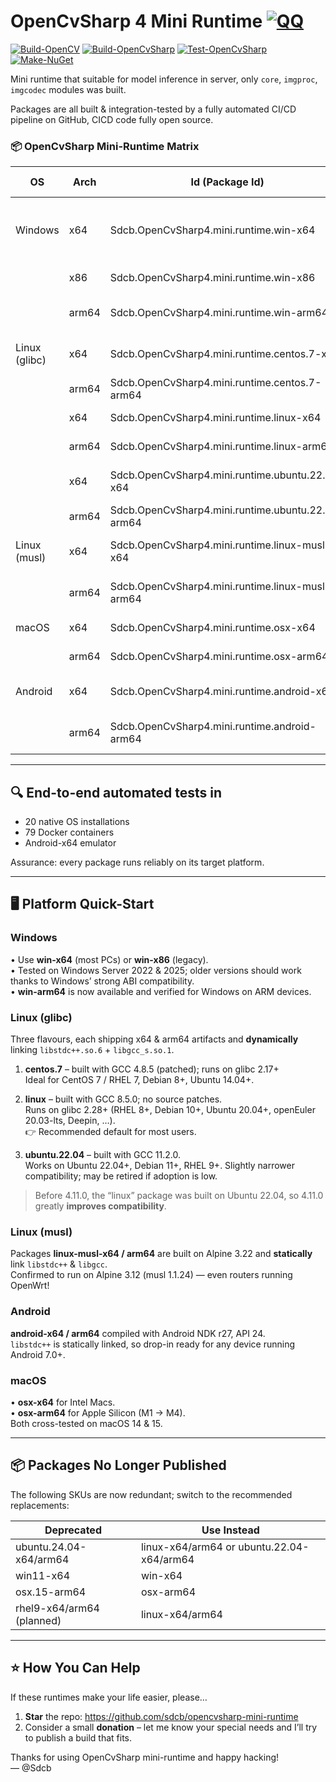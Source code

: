 # OpenCvSharp 4 Mini Runtime [![QQ](https://img.shields.io/badge/QQ_Group-579060605-52B6EF?style=social&logo=tencent-qq&logoColor=000&logoWidth=20)](https://jq.qq.com/?_wv=1027&k=K4fBqpyQ)
[![Build-OpenCV](https://github.com/sdcb/opencvsharp-mini-runtime/actions/workflows/opencv.yml/badge.svg)](https://github.com/sdcb/opencvsharp-mini-runtime/actions/workflows/opencv.yml) [![Build-OpenCvSharp](https://github.com/sdcb/opencvsharp-mini-runtime/actions/workflows/opencvsharp.yml/badge.svg)](https://github.com/sdcb/opencvsharp-mini-runtime/actions/workflows/opencvsharp.yml) [![Test-OpenCvSharp](https://github.com/sdcb/opencvsharp-mini-runtime/actions/workflows/test-opencvsharp.yml/badge.svg)](https://github.com/sdcb/opencvsharp-mini-runtime/actions/workflows/test-opencvsharp.yml) [![Make-NuGet](https://github.com/sdcb/opencvsharp-mini-runtime/actions/workflows/make-nuget.yml/badge.svg)](https://github.com/sdcb/opencvsharp-mini-runtime/actions/workflows/make-nuget.yml)

Mini runtime that suitable for model inference in server, only `core`, `imgproc`, `imgcodec` modules was built.

Packages are all built & integration-tested by a fully automated CI/CD pipeline on GitHub, CICD code fully open source.

### 📦  OpenCvSharp Mini-Runtime Matrix

| OS            | Arch  | Id (Package Id)                                   | NuGet                                                                                                                                                                              | Compiler        | Mini-ABI          | Notes                                         |
| ------------- | ----- | ------------------------------------------------- | ---------------------------------------------------------------------------------------------------------------------------------------------------------------------------------- | --------------- | ----------------- | --------------------------------------------- |
| Windows       | x64   | Sdcb.OpenCvSharp4.mini.runtime.win-x64            | [![NuGet](https://img.shields.io/nuget/v/Sdcb.OpenCvSharp4.mini.runtime.win-x64.svg)](https://www.nuget.org/packages/Sdcb.OpenCvSharp4.mini.runtime.win-x64)                       | MSVC            | win-x64           | Default for modern Windows desktops / servers |
|               | x86   | Sdcb.OpenCvSharp4.mini.runtime.win-x86            | [![NuGet](https://img.shields.io/nuget/v/Sdcb.OpenCvSharp4.mini.runtime.win-x86.svg)](https://www.nuget.org/packages/Sdcb.OpenCvSharp4.mini.runtime.win-x86)                       | MSVC            | win-x86           | Legacy 32-bit                                 |
|               | arm64 | Sdcb.OpenCvSharp4.mini.runtime.win-arm64          | [![NuGet](https://img.shields.io/nuget/v/Sdcb.OpenCvSharp4.mini.runtime.win-arm64.svg)](https://www.nuget.org/packages/Sdcb.OpenCvSharp4.mini.runtime.win-arm64)                   | MSVC            | win-arm64         | Windows on ARM, fully tested                  |
| Linux (glibc) | x64   | Sdcb.OpenCvSharp4.mini.runtime.centos.7-x64       | [![NuGet](https://img.shields.io/nuget/v/Sdcb.OpenCvSharp4.mini.runtime.centos.7-x64.svg)](https://www.nuget.org/packages/Sdcb.OpenCvSharp4.mini.runtime.centos.7-x64)             | GCC 4.8.5       | glibc 2.17+       | Patched build, ultra-wide compatibility       |
|               | arm64 | Sdcb.OpenCvSharp4.mini.runtime.centos.7-arm64     | [![NuGet](https://img.shields.io/nuget/v/Sdcb.OpenCvSharp4.mini.runtime.centos.7-arm64.svg)](https://www.nuget.org/packages/Sdcb.OpenCvSharp4.mini.runtime.centos.7-arm64)         | GCC 4.8.5       | glibc 2.17+       | ―                                             |
|               | x64   | Sdcb.OpenCvSharp4.mini.runtime.linux-x64          | [![NuGet](https://img.shields.io/nuget/v/Sdcb.OpenCvSharp4.mini.runtime.linux-x64.svg)](https://www.nuget.org/packages/Sdcb.OpenCvSharp4.mini.runtime.linux-x64)                   | GCC 8.5.0       | glibc 2.28+       | Recommended default                           |
|               | arm64 | Sdcb.OpenCvSharp4.mini.runtime.linux-arm64        | [![NuGet](https://img.shields.io/nuget/v/Sdcb.OpenCvSharp4.mini.runtime.linux-arm64.svg)](https://www.nuget.org/packages/Sdcb.OpenCvSharp4.mini.runtime.linux-arm64)               | GCC 8.5.0       | glibc 2.28+       | ―                                             |
|               | x64   | Sdcb.OpenCvSharp4.mini.runtime.ubuntu.22.04-x64   | [![NuGet](https://img.shields.io/nuget/v/Sdcb.OpenCvSharp4.mini.runtime.ubuntu.22.04-x64.svg)](https://www.nuget.org/packages/Sdcb.OpenCvSharp4.mini.runtime.ubuntu.22.04-x64)     | GCC 11.2.0      | glibc 2.35        | Ubuntu-focused, narrowest ABI                 |
|               | arm64 | Sdcb.OpenCvSharp4.mini.runtime.ubuntu.22.04-arm64 | [![NuGet](https://img.shields.io/nuget/v/Sdcb.OpenCvSharp4.mini.runtime.ubuntu.22.04-arm64.svg)](https://www.nuget.org/packages/Sdcb.OpenCvSharp4.mini.runtime.ubuntu.22.04-arm64) | GCC 11.2.0      | glibc 2.35        | ―                                             |
| Linux (musl)  | x64   | Sdcb.OpenCvSharp4.mini.runtime.linux-musl-x64     | [![NuGet](https://img.shields.io/nuget/v/Sdcb.OpenCvSharp4.mini.runtime.linux-musl-x64.svg)](https://www.nuget.org/packages/Sdcb.OpenCvSharp4.mini.runtime.linux-musl-x64)         | GCC 13.2.0      | musl 1.2 (static) | Zero external deps, Alpine 3.12+              |
|               | arm64 | Sdcb.OpenCvSharp4.mini.runtime.linux-musl-arm64   | [![NuGet](https://img.shields.io/nuget/v/Sdcb.OpenCvSharp4.mini.runtime.linux-musl-arm64.svg)](https://www.nuget.org/packages/Sdcb.OpenCvSharp4.mini.runtime.linux-musl-arm64)     | GCC 13.2.0      | musl 1.2 (static) | Runs even on OpenWrt routers                  |
| macOS         | x64   | Sdcb.OpenCvSharp4.mini.runtime.osx-x64            | [![NuGet](https://img.shields.io/nuget/v/Sdcb.OpenCvSharp4.mini.runtime.osx-x64.svg)](https://www.nuget.org/packages/Sdcb.OpenCvSharp4.mini.runtime.osx-x64)                       | Xcode 15        | macOS 10.15+      | Intel Macs                                    |
|               | arm64 | Sdcb.OpenCvSharp4.mini.runtime.osx-arm64          | [![NuGet](https://img.shields.io/nuget/v/Sdcb.OpenCvSharp4.mini.runtime.osx-arm64.svg)](https://www.nuget.org/packages/Sdcb.OpenCvSharp4.mini.runtime.osx-arm64)                   | Xcode 15        | macOS 11+         | Apple Silicon (M1-M4)                         |
| Android       | x64   | Sdcb.OpenCvSharp4.mini.runtime.android-x64        | [![NuGet](https://img.shields.io/nuget/v/Sdcb.OpenCvSharp4.mini.runtime.android-x64.svg)](https://www.nuget.org/packages/Sdcb.OpenCvSharp4.mini.runtime.android-x64)               | Clang (NDK r27) | API 24+, static   | Drop-in for Android 7.0+                      |
|               | arm64 | Sdcb.OpenCvSharp4.mini.runtime.android-arm64      | [![NuGet](https://img.shields.io/nuget/v/Sdcb.OpenCvSharp4.mini.runtime.android-arm64.svg)](https://www.nuget.org/packages/Sdcb.OpenCvSharp4.mini.runtime.android-arm64)           | Clang (NDK r27) | API 24+, static   | ―                                             |

---

## 🔍 End-to-end automated tests in
* 20 native OS installations
* 79 Docker containers
* Android-x64 emulator

Assurance: every package runs reliably on its target platform.

---

## 🖥️ Platform Quick-Start

### Windows
• Use **win-x64** (most PCs) or **win-x86** (legacy).  
• Tested on Windows Server 2022 & 2025; older versions should work thanks to Windows’ strong ABI compatibility.  
• **win-arm64** is now available and verified for Windows on ARM devices.

### Linux (glibc)
Three flavours, each shipping x64 & arm64 artifacts and **dynamically** linking `libstdc++.so.6` + `libgcc_s.so.1`.

1. **centos.7** – built with GCC 4.8.5 (patched); runs on glibc 2.17+  
   Ideal for CentOS 7 / RHEL 7, Debian 8+, Ubuntu 14.04+.

2. **linux** – built with GCC 8.5.0; no source patches.  
   Runs on glibc 2.28+ (RHEL 8+, Debian 10+, Ubuntu 20.04+, openEuler 20.03-lts, Deepin, …).  
   👉 Recommended default for most users.

3. **ubuntu.22.04** – built with GCC 11.2.0.  
   Works on Ubuntu 22.04+, Debian 11+, RHEL 9+. Slightly narrower compatibility; may be retired if adoption is low.

> Before 4.11.0, the “linux” package was built on Ubuntu 22.04, so 4.11.0 greatly **improves compatibility**.

### Linux (musl)
Packages **linux-musl-x64 / arm64** are built on Alpine 3.22 and **statically** link `libstdc++` & `libgcc`.  
Confirmed to run on Alpine 3.12 (musl 1.1.24) — even routers running OpenWrt!

### Android
**android-x64 / arm64** compiled with Android NDK r27, API 24.  
`libstdc++` is statically linked, so drop-in ready for any device running Android 7.0+.

### macOS
• **osx-x64** for Intel Macs.  
• **osx-arm64** for Apple Silicon (M1 → M4).  
Both cross-tested on macOS 14 & 15.

---

## 📦 Packages No Longer Published
The following SKUs are now redundant; switch to the recommended replacements:

| Deprecated                | Use Instead                               |
| ------------------------- | ----------------------------------------- |
| ubuntu.24.04-x64/arm64    | linux-x64/arm64 or ubuntu.22.04-x64/arm64 |
| win11-x64                 | win-x64                                   |
| osx.15-arm64              | osx-arm64                                 |
| rhel9-x64/arm64 (planned) | linux-x64/arm64                           |

---

## ⭐ How You Can Help
If these runtimes make your life easier, please…

1. **Star** the repo: https://github.com/sdcb/opencvsharp-mini-runtime  
2. Consider a small **donation** – let me know your special needs and I’ll try to publish a build that fits.

Thanks for using OpenCvSharp mini-runtime and happy hacking!  
— @Sdcb